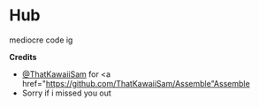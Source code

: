# Hub
mediocre code ig

<strong>Credits</strong>
 - <a href="https://github.com/ThatKawaiiSam">@ThatKawaiiSam</a> for <a href="https://github.com/ThatKawaiiSam/Assemble"Assemble</a>
 - Sorry if i missed you out

